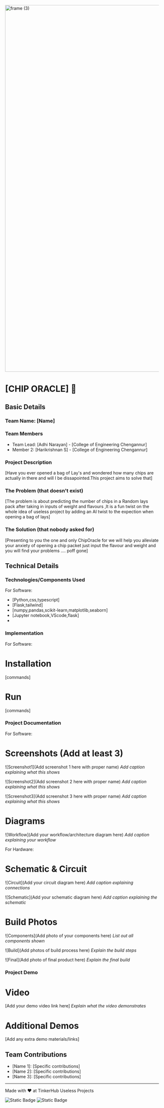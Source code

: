 <img width="3188" height="1202" alt="frame (3)" src="https://github.com/user-attachments/assets/517ad8e9-ad22-457d-9538-a9e62d137cd7" />


# [CHIP ORACLE] 🎯


## Basic Details
### Team Name: [Name]


### Team Members
- Team Lead: [Adhi Narayan] - [College of Engineering Chengannur]
- Member 2: [Harikrishnan S] - [College of Engineering Chengannur]


### Project Description
[Have you ever opened a bag of Lay's and wondered how many chips are actually in there and will I be dissapointed.This project aims to solve that]

### The Problem (that doesn't exist)
[The problem is about predicting the number of chips in a Random lays pack after taking in inputs of weight and flavours ,It is a fun twist on the whole idea of useless project by adding an AI twist to the expection when opening a bag of lays]

### The Solution (that nobody asked for)
[Presenting to you the one and only ChipOracle for we will help you alleviate your anxiety of opening a chip packet just input the flavour and weight and you will find your problems .... poff gone]

## Technical Details
### Technologies/Components Used
For Software:
- [Python,css,typescript]
- [Flask,tailwind]
- [numpy,pandas,scikit-learn,matplotlib,seaborn]
- [Jupyter notebook,VScode,flask]
- 


### Implementation
For Software:
# Installation
[commands]

# Run
[commands]

### Project Documentation
For Software:

# Screenshots (Add at least 3)
![Screenshot1](Add screenshot 1 here with proper name)
*Add caption explaining what this shows*

![Screenshot2](Add screenshot 2 here with proper name)
*Add caption explaining what this shows*

![Screenshot3](Add screenshot 3 here with proper name)
*Add caption explaining what this shows*

# Diagrams
![Workflow](Add your workflow/architecture diagram here)
*Add caption explaining your workflow*

For Hardware:

# Schematic & Circuit
![Circuit](Add your circuit diagram here)
*Add caption explaining connections*

![Schematic](Add your schematic diagram here)
*Add caption explaining the schematic*

# Build Photos
![Components](Add photo of your components here)
*List out all components shown*

![Build](Add photos of build process here)
*Explain the build steps*

![Final](Add photo of final product here)
*Explain the final build*

### Project Demo
# Video
[Add your demo video link here]
*Explain what the video demonstrates*

# Additional Demos
[Add any extra demo materials/links]

## Team Contributions
- [Name 1]: [Specific contributions]
- [Name 2]: [Specific contributions]
- [Name 3]: [Specific contributions]

---
Made with ❤️ at TinkerHub Useless Projects 

![Static Badge](https://img.shields.io/badge/TinkerHub-24?color=%23000000&link=https%3A%2F%2Fwww.tinkerhub.org%2F)
![Static Badge](https://img.shields.io/badge/UselessProjects--25-25?link=https%3A%2F%2Fwww.tinkerhub.org%2Fevents%2FQ2Q1TQKX6Q%2FUseless%2520Projects)


